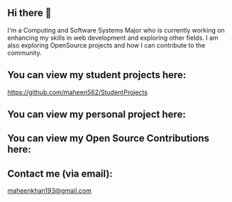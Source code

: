 ## Hi there 👋

 I'm a Computing and Software Systems Major who is currently working on enhancing my skills in web development and exploring other fields. I am also exploring OpenSource projects and how I can contribute to the community. 

## You can view my student projects here:
 https://github.com/maheen562/StudentProjects

## You can view my personal project here:

## You can view my Open Source Contributions here:

## Contact me (via email): 
maheenkhan193@gmail.com

